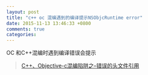 ```yaml
---
layout: post
title: "c++ oc 混编遇到的编译提示NSObjcRuntime error"
date: 2015-11-13 13:46:33 +0800
comments: true
categories: 
---
```

 OC 和C++混编时遇到编译错误会提示
 
 

 > [ C++、Objective-c混编陷阱之–错误的头文件引用](http://blog.csdn.net/xuchaovip/article/details/22046115)